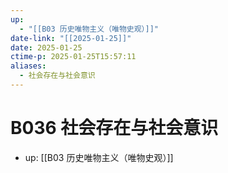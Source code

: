 ```yaml
---
up:
  - "[[B03 历史唯物主义（唯物史观）]]"
date-link: "[[2025-01-25]]"
date: 2025-01-25
ctime-p: 2025-01-25T15:57:11
aliases:
  - 社会存在与社会意识
---
```


# B036 社会存在与社会意识

- up: [[B03 历史唯物主义（唯物史观）]]

